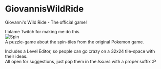 # GiovannisWildRide
Giovanni's Wild Ride - The official game!

I blame Twitch for making me do this.  
![Spin](http://i.imgur.com/l5BOwhG.gif)  
A puzzle-game about the spin-tiles from the original Pokemon game.  
  
Includes a Level Editor, so people can go crazy on a 32x24 tile-space with their ideas.  
All open for suggestions, just pop them in the *Issues* with a proper suffix :P
